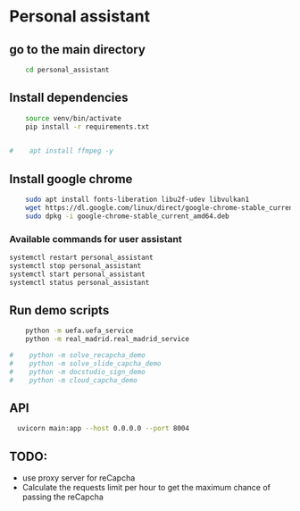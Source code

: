 # Personal assistant

## go to the main directory
```bash
    cd personal_assistant
```

## Install dependencies
```bash
    source venv/bin/activate
    pip install -r requirements.txt
    

#    apt install ffmpeg -y
```

## Install google chrome
```bash
    sudo apt install fonts-liberation libu2f-udev libvulkan1
    wget https://dl.google.com/linux/direct/google-chrome-stable_current_amd64.deb    
    sudo dpkg -i google-chrome-stable_current_amd64.deb

```

### Available commands for user assistant
```bash
systemctl restart personal_assistant
systemctl stop personal_assistant
systemctl start personal_assistant
systemctl status personal_assistant
```

## Run demo scripts
```bash
    python -m uefa.uefa_service
    python -m real_madrid.real_madrid_service

#    python -m solve_recapcha_demo
#    python -m solve_slide_capcha_demo
#    python -m docstudio_sign_demo
#    python -m cloud_capcha_demo
```

## API
```bash
  uvicorn main:app --host 0.0.0.0 --port 8004
```

## TODO:
* use proxy server for reCapcha
* Calculate the requests limit per hour to get the maximum chance of passing the reCapcha



